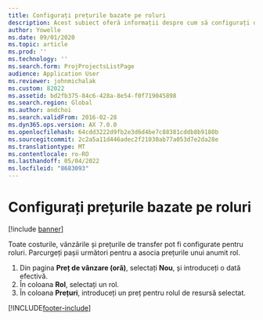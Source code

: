 ```yaml
---
title: Configurați prețurile bazate pe roluri
description: Acest subiect oferă informații despre cum să configurați dimensiunile de preț pentru roluri specifice.
author: Yowelle
ms.date: 09/01/2020
ms.topic: article
ms.prod: ''
ms.technology: ''
ms.search.form: ProjProjectsListPage
audience: Application User
ms.reviewer: johnmichalak
ms.custom: 82022
ms.assetid: bd2fb375-84c6-428a-8e54-f0f719045898
ms.search.region: Global
ms.author: andchoi
ms.search.validFrom: 2016-02-28
ms.dyn365.ops.version: AX 7.0.0
ms.openlocfilehash: 64cdd3222d9fb2e3d6d4be7c88381cddb8b9180b
ms.sourcegitcommit: 2c2a5a11d446adec2f21030ab77a053d7e2da28e
ms.translationtype: MT
ms.contentlocale: ro-RO
ms.lasthandoff: 05/04/2022
ms.locfileid: "8683093"
---
```

# <a name="set-up-role-based-pricing"></a>Configurați prețurile bazate pe roluri

[!include [banner](../includes/banner.md)]

Toate costurile, vânzările și prețurile de transfer pot fi configurate pentru roluri. Parcurgeți pașii următori pentru a asocia prețurile unui anumit rol.

1. Din pagina **Preț de vânzare (oră)**, selectați **Nou**, și introduceți o dată efectivă.
2. În coloana **Rol**, selectați un rol.
3. În coloana **Prețuri**, introduceți un preț pentru rolul de resursă selectat.


[!INCLUDE[footer-include](../includes/footer-banner.md)]